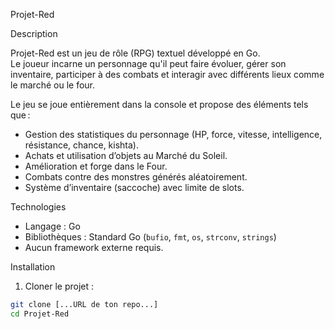  Projet-Red

Description

Projet-Red est un jeu de rôle (RPG) textuel développé en Go.  
Le joueur incarne un personnage qu'il peut faire évoluer, gérer son inventaire, participer à des combats et interagir avec différents lieux comme le marché ou le four.

Le jeu se joue entièrement dans la console et propose des éléments tels que :  
- Gestion des statistiques du personnage (HP, force, vitesse, intelligence, résistance, chance, kishta).  
- Achats et utilisation d’objets au Marché du Soleil.  
- Amélioration et forge dans le Four.  
- Combats contre des monstres générés aléatoirement.  
- Système d’inventaire (saccoche) avec limite de slots.

Technologies

- Langage : Go   
- Bibliothèques : Standard Go (`bufio`, `fmt`, `os`, `strconv`, `strings`)  
- Aucun framework externe requis.

 Installation

1. Cloner le projet :  
```bash
git clone [...URL de ton repo...]
cd Projet-Red
